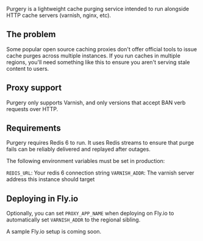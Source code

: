 Purgery is a lightweight cache purging service intended to run alongside HTTP cache servers (varnish, nginx, etc).

## The problem

Some popular open source caching proxies don't offer official tools to issue cache purges across multiple instances. If you run caches in multiple
regions, you'll need something like this to ensure you aren't serving stale content to users.

## Proxy support

Purgery only supports Varnish, and only versions that accept BAN verb requests over HTTP.

## Requirements

Purgery requires Redis 6 to run. It uses Redis streams to ensure that purge fails can be reliably delivered and replayed after outages.

The following environment variables must be set in production:

`REDIS_URL`: Your redis 6 connection string
`VARNISH_ADDR`: The varnish server address this instance should target

## Deploying in Fly.io
Optionally, you can set `PROXY_APP_NAME` when deploying on Fly.io to automatically set `VARNISH_ADDR` to the regional sibling.

A sample Fly.io setup is coming soon.
